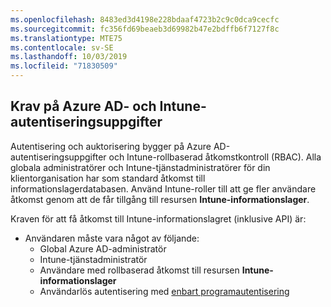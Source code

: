 ```yaml
---
ms.openlocfilehash: 8483ed3d4198e228bdaaf4723b2c9c0dca9cecfc
ms.sourcegitcommit: fc356fd69beaeb3d69982b47e2bdffb6f7127f8c
ms.translationtype: MTE75
ms.contentlocale: sv-SE
ms.lasthandoff: 10/03/2019
ms.locfileid: "71830509"
---
```

<!-- This include is part of the Intune Data Warehouse documentation. -->

## <a name="azure-ad-and-intune-credential-requirements"></a>Krav på Azure AD- och Intune-autentiseringsuppgifter

Autentisering och auktorisering bygger på Azure AD-autentiseringsuppgifter och Intune-rollbaserad åtkomstkontroll (RBAC). Alla globala administratörer och Intune-tjänstadministratörer för din klientorganisation har som standard åtkomst till informationslagerdatabasen. Använd Intune-roller till att ge fler användare åtkomst genom att de får tillgång till resursen **Intune-informationslager**.

Kraven för att få åtkomst till Intune-informationslagret (inklusive API) är:

- Användaren måste vara något av följande:
  - Global Azure AD-administratör
  - Intune-tjänstadministratör
  - Användare med rollbaserad åtkomst till resursen **Intune-informationslager**
  - Användarlös autentisering med [enbart programautentisering](../developer/data-warehouse-app-only-auth.md) 
